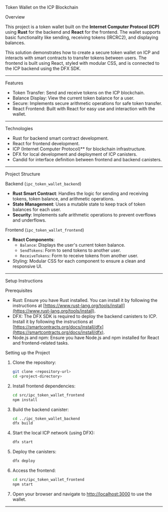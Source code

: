  Token Wallet on the ICP Blockchain

Overview

This project is a token wallet built on the **Internet Computer Protocol (ICP)** using **Rust** for the backend and **React** for the frontend. The wallet supports basic functionality like sending, receiving tokens (IRCRC2), and displaying balances.

This solution demonstrates how to create a secure token wallet on ICP and interacts with smart contracts to transfer tokens between users. The frontend is built using React, styled with modular CSS, and is connected to the ICP backend using the DFX SDK.

---

Features

- Token Transfer: Send and receive tokens on the ICP blockchain.
- Balance Display: View the current token balance for a user.
- Secure: Implements secure arithmetic operations for safe token transfer.
- React Frontend: Built with React for easy use and interaction with the wallet.

---

Technologies

- Rust for backend smart contract development.
- React for frontend development.
- ICP (Internet Computer Protocol)** for blockchain infrastructure.
- DFX  for local development and deployment of ICP canisters.
- Candid for interface definition between frontend and backend canisters.

---

 Project Structure

 Backend (`ipc_token_wallet_backend`)

- **Rust Smart Contract**: Handles the logic for sending and receiving tokens, token balance, and arithmetic operations.
- **State Management**: Uses a mutable state to keep track of token balances for each user.
- **Security**: Implements safe arithmetic operations to prevent overflows and underflows.

 Frontend (`ipc_token_wallet_frontend`)

- **React Components**:
  - `Balance`: Displays the user's current token balance.
  - `SendTokens`: Form to send tokens to another user.
  - `ReceiveTokens`: Form to receive tokens from another user.
- Styling: Modular CSS for each component to ensure a clean and responsive UI.

---

 Setup Instructions

 Prerequisites

- Rust: Ensure you have Rust installed. You can install it by following the instructions at [https://www.rust-lang.org/tools/install](https://www.rust-lang.org/tools/install).
- DFX: The DFX SDK is required to deploy the backend canisters to ICP. Install it by following the instructions at [https://smartcontracts.org/docs/install/dfx](https://smartcontracts.org/docs/install/dfx).
- Node.js and npm: Ensure you have Node.js and npm installed for React and frontend-related tasks.

Setting up the Project

1. Clone the repository:
   ```bash
   git clone <repository-url>
   cd <project-directory>
   ```

2. Install frontend dependencies:
   ```bash
   cd src/ipc_token_wallet_frontend
   npm install
   ```

3. Build the backend canister:
   ```bash
   cd ../ipc_token_wallet_backend
   dfx build
   ```

4. Start the local ICP network (using DFX):
   ```bash
   dfx start
   ```

5. Deploy the canisters:
   ```bash
   dfx deploy
   ```

6. Access the frontend:
   ```bash
   cd src/ipc_token_wallet_frontend
   npm start
   ```

7. Open your browser and navigate to [http://localhost:3000](http://localhost:3000) to use the wallet.

---

